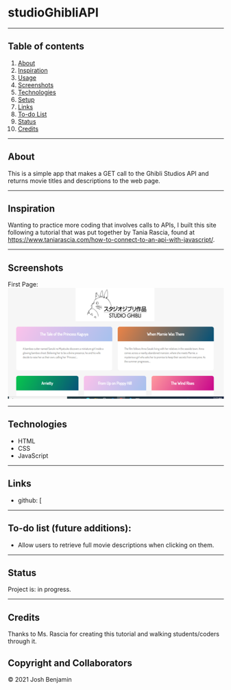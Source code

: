 # studioGhibliAPI

------------------
## Table of contents

1. [About](#about)
2. [Inspiration](#inspiration)
3. [Usage](#usage)
4. [Screenshots](#screenshots)
5. [Technologies](#technologies)
6. [Setup](#setup)
7. [Links](#links)
8. [To-do List](#todo)
9. [Status](#status)
10. [Credits](#credits)

------------------
## About <a name="about"></a>

This is a simple app that makes a GET call to the Ghibli Studios API and returns movie titles and descriptions to the web page. 

------------------
## Inspiration <a name="inspiration"></a>

Wanting to practice more coding that involves calls to APIs, I built this site following a tutorial that was put together by Tania Rascia, found at https://www.taniarascia.com/how-to-connect-to-an-api-with-javascript/.    


------------------
## Screenshots <a name="screenshots"></a>
First Page: 
![image description](ghibli.png)

------------------
## Technologies <a name="technologies"></a>

* HTML
* CSS
* JavaScript

------------------
## Links <a name="links"></a>

* github: [

------------------
## To-do list (future additions): <a name="todo"></a>

* Allow users to retrieve full movie descriptions when clicking on them. 

------------------
## Status <a name="status"></a>

Project is: in progress.

------------------
## Credits <a name="credits"></a>

Thanks to Ms. Rascia for creating this tutorial and walking students/coders through it. 

## Copyright and Collaborators

© 2021 Josh Benjamin
